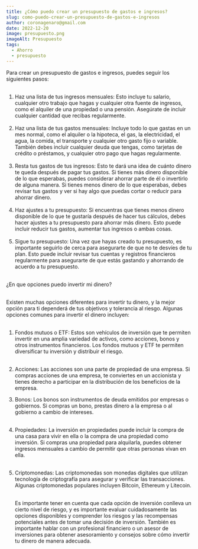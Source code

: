 ```yaml
---
title: ¿Cómo puedo crear un presupuesto de gastos e ingresos?
slug: como-puedo-crear-un-presupuesto-de-gastos-e-ingresos
author: coronagenaro@gmail.com
date: 2022-12-20
image: presupuesto.png
imageAlt: Presupuesto
tags:
  - Ahorro
  - presupuesto
---
```

Para crear un presupuesto de gastos e ingresos, puedes seguir los siguientes pasos:<br/><br/>

1. Haz una lista de tus ingresos mensuales: Esto incluye tu salario, cualquier otro trabajo que hagas y cualquier otra fuente de ingresos, como el alquiler de una propiedad o una pensión. Asegúrate de incluir cualquier cantidad que recibas regularmente.<br/><br/>
2. Haz una lista de tus gastos mensuales: Incluye todo lo que gastas en un mes normal, como el alquiler o la hipoteca, el gas, la electricidad, el agua, la comida, el transporte y cualquier otro gasto fijo o variable. También debes incluir cualquier deuda que tengas, como tarjetas de crédito o préstamos, y cualquier otro pago que hagas regularmente.<br/><br/>
3. Resta tus gastos de tus ingresos: Esto te dará una idea de cuánto dinero te queda después de pagar tus gastos. Si tienes más dinero disponible de lo que esperabas, puedes considerar ahorrar parte de él o invertirlo de alguna manera. Si tienes menos dinero de lo que esperabas, debes revisar tus gastos y ver si hay algo que puedas cortar o reducir para ahorrar dinero.<br/><br/>
4. Haz ajustes a tu presupuesto: Si encuentras que tienes menos dinero disponible de lo que te gustaría después de hacer tus cálculos, debes hacer ajustes a tu presupuesto para ahorrar más dinero. Esto puede incluir reducir tus gastos, aumentar tus ingresos o ambas cosas.<br/><br/>
5. Sigue tu presupuesto: Una vez que hayas creado tu presupuesto, es importante seguirlo de cerca para asegurarte de que no te desvíes de tu plan. Esto puede incluir revisar tus cuentas y registros financieros regularmente para asegurarte de que estás gastando y ahorrando de acuerdo a tu presupuesto.<br/><br/>

¿En que opciones puedo invertir mi dinero?<br/><br/>

Existen muchas opciones diferentes para invertir tu dinero, y la mejor opción para ti dependerá de tus objetivos y tolerancia al riesgo. Algunas opciones comunes para invertir el dinero incluyen:<br/><br/>

1. Fondos mutuos o ETF: Estos son vehículos de inversión que te permiten invertir en una amplia variedad de activos, como acciones, bonos y otros instrumentos financieros. Los fondos mutuos y ETF te permiten diversificar tu inversión y distribuir el riesgo.<br/><br/>
2. Acciones: Las acciones son una parte de propiedad de una empresa. Si compras acciones de una empresa, te conviertes en un accionista y tienes derecho a participar en la distribución de los beneficios de la empresa.
3. Bonos: Los bonos son instrumentos de deuda emitidos por empresas o gobiernos. Si compras un bono, prestas dinero a la empresa o al gobierno a cambio de intereses.<br/><br/>
4. Propiedades: La inversión en propiedades puede incluir la compra de una casa para vivir en ella o la compra de una propiedad como inversión. Si compras una propiedad para alquilarla, puedes obtener ingresos mensuales a cambio de permitir que otras personas vivan en ella.<br/><br/>
5. Criptomonedas: Las criptomonedas son monedas digitales que utilizan tecnología de criptografía para asegurar y verificar las transacciones. Algunas criptomonedas populares incluyen Bitcoin, Ethereum y Litecoin.<br/><br/>

   Es importante tener en cuenta que cada opción de inversión conlleva un cierto nivel de riesgo, y es importante evaluar cuidadosamente las opciones disponibles y comprender los riesgos y las recompensas potenciales antes de tomar una decisión de inversión. También es importante hablar con un profesional financiero o un asesor de inversiones para obtener asesoramiento y consejos sobre cómo invertir tu dinero de manera adecuada.<br/><br/>